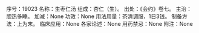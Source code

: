 序号：19023
名称：生枣仁汤
组成：杏仁（生）。
出处：《会约》卷七。
主治：胆热多睡。
加减：None
功效：None
用法用量：茶清调服，1日3钱。
制备方法：上为末。
临床应用：None
各家论述：None
用药禁忌：None
附注：None
